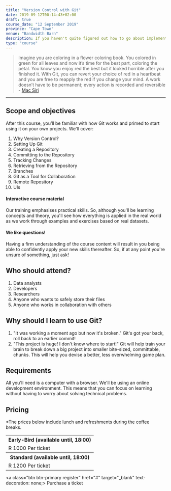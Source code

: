 ```yaml
---
title: "Version Control with Git"
date: 2019-09-12T00:14:43+02:00
draft: true
course_date: "12 September 2019"
province: "Cape Town"
venue: "Bandwidth Barn"
description: If you haven't quite figured out how to go about implementing a solid Version Control system then this is the course for you! 
type: "course"
---
```

            
> Imagine you are coloring in a flower coloring book. You colored in green for all leaves and now it’s time for the best part, coloring the petal. You know you enjoy red the best but it looked horrible after you finished it. With Git, you can revert your choice of red in a heartbeat and you are free to reapply the red if you change your mind. A work doesn’t have to be permanent; every action is recorded and reversible<br> - [Mac Siri](https://dev.to/maestromac/comment/him?source=post_page---------------------------)

***
## Scope and objectives

After this course, you’ll be familiar with how Git works and primed to start using it on your own projects. We'll cover:

1. Why Version Control?
2. Setting Up Git
3. Creating a Repository
4. Committing to the Repository
5. Tracking Changes
6. Retrieving from the Repository
7. Branches
8. Git as a Tool for Collaboration
9. Remote Repository
10. UIs

#### Interactive course material
          
Our training emphasises practical skills. So, although you'll be learning concepts and theory, you'll see how everything is applied in the real world as we work through examples and exercises based on real datasets.

#### We like questions!
          
Having a firm understanding of the course content will result in you being able to confidently apply your new skills thereafter. So, if at any point you're unsure of something, just ask!

## Who should attend?

1. Data analysts
2. Developers
3. Researchers
4. Anyone who wants to safely store their files
5. Anyone who works in collaboration with others
          
## Why should I learn to use Git?
          
1. "It was working a moment ago but now it's broken." Git's got your back, roll back to an earlier commit!
2. "This project is huge! I don't know where to start!" Git will help train your brain to break down a big project into smaller bite-sized, committable, chunks. This will help you devise a better, less overwhelming game plan.
          
## Requirements
          
All you'll need is a computer with a browser. We'll be using an online development environment. This means that you can focus on learning without having to worry about solving technical problems.

## Pricing
*The prices below include lunch and refreshments during the coffee breaks.

  <table width: 100% style="margin-bottom: 1%;">
      <tr>
          <th class="pricing">Early-Bird (available until, 18:00)</th>
      </tr>
      <tr>
          <td class="pricing">R 1000 Per ticket</td>
      </tr>
      <tr>
          <th class="pricing">Standard (available until, 18:00)</th>
      </tr>
      <tr>
          <td class="pricing">R 1200 Per ticket</td>
      </tr>
  </table>

<a class="btn btn-primary register" href="#" target="_blank" text-decoration: none;> Purchase a ticket</a>
